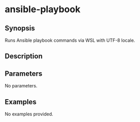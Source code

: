 # ansible-playbook

## Synopsis

Runs Ansible playbook commands via WSL with UTF-8 locale.

## Description



## Parameters
No parameters.
## Examples
No examples provided.
